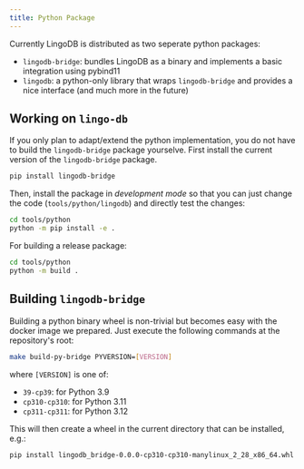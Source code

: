```yaml
---
title: Python Package
---
```


Currently LingoDB is distributed as two seperate python packages: 
* `lingodb-bridge`: bundles LingoDB as a binary and implements a basic integration using pybind11
* `lingodb`: a python-only library that wraps `lingodb-bridge` and provides a nice interface (and much more in the future)

## Working on `lingo-db`
If you only plan to adapt/extend the python implementation, you do not have to build the `lingodb-bridge` package yourselve.
First install the current version of the `lingodb-bridge` package.
```sh
pip install lingodb-bridge
```
Then, install the package in *development mode* so that you can just change the code (`tools/python/lingodb`) and directly test the changes:
```sh
cd tools/python
python -m pip install -e .
```
For building a release package:
```sh
cd tools/python
python -m build .
```

## Building `lingodb-bridge`
Building a python binary wheel is non-trivial but becomes easy with the docker image we prepared. Just execute the following commands at the repository's root:
```sh
make build-py-bridge PYVERSION=[VERSION]
```
where `[VERSION]` is one of:
* `39-cp39`: for Python 3.9
* `cp310-cp310`: for Python 3.11
* `cp311-cp311`: for Python 3.12

This will then create a wheel in the current directory that can be installed, e.g.:
```
pip install lingodb_bridge-0.0.0-cp310-cp310-manylinux_2_28_x86_64.whl
```


